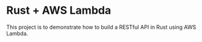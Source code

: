 # Rust + AWS Lambda

This project is to demonstrate how to build a RESTful API in Rust using AWS Lambda.
